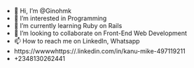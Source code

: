- 👋 Hi, I’m @Ginohmk
- 👀 I’m interested in Programming
- 🌱 I’m currently learning Ruby on Rails
- 💞️ I’m looking to collaborate on Front-End Web Development 
- 📫 How to reach me on LinkedIn, Whatsapp
- https://wwwwhttps://.linkedin.com/in/kanu-mike-497119211
- +2348130262441
<!---
Ginohmk/Ginohmk is a ✨ special ✨ repository because its `README.md` (this file) appears on your GitHub profile.
You can click the Preview link to take a look at your changes.
--->
